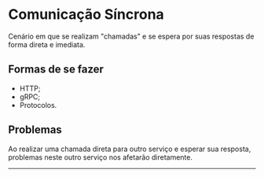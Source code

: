 # Comunicação Síncrona

Cenário em que se realizam "chamadas" e se espera por suas respostas de forma direta e imediata.

## Formas de se fazer

* HTTP;
* gRPC;
* Protocolos.

## Problemas

Ao realizar uma chamada direta para outro serviço e esperar sua resposta, problemas neste outro serviço nos afetarão diretamente.

---



